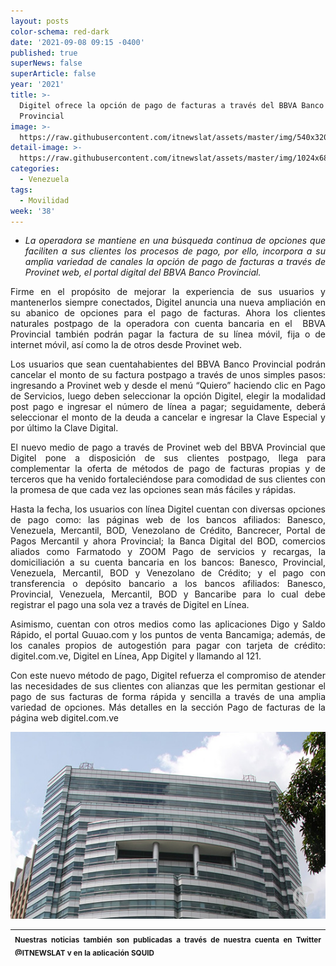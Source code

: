 ```yaml
---
layout: posts
color-schema: red-dark
date: '2021-09-08 09:15 -0400'
published: true
superNews: false
superArticle: false
year: '2021'
title: >-
  Digitel ofrece la opción de pago de facturas a través del BBVA Banco
  Provincial
image: >-
  https://raw.githubusercontent.com/itnewslat/assets/master/img/540x320/Torre-Digitel-p.jpg
detail-image: >-
  https://raw.githubusercontent.com/itnewslat/assets/master/img/1024x680/Torre-Digitel-g.jpg
categories:
  - Venezuela
tags:
  - Movilidad
week: '38'
---
```

<ul style="list-style-type: disc; text-align: justify;">
	<li><em>La operadora se mantiene en una búsqueda continua de opciones que faciliten a sus clientes los procesos de pago, por ello, incorpora a su amplia variedad de canales la opción de pago de facturas a través de Provinet web, el portal digital del BBVA Banco Provincial.   </em></li>
</ul>
<p style="text-align: justify;">Firme en el propósito de mejorar la experiencia de sus usuarios y mantenerlos siempre conectados, Digitel anuncia una nueva ampliación en su abanico de opciones para el pago de facturas. Ahora los clientes naturales postpago de la operadora con cuenta bancaria en el  BBVA Provincial también podrán pagar la factura de su línea móvil, fija o de internet móvil, así como la de otros desde Provinet web.</p>
<p style="text-align: justify;">Los usuarios que sean cuentahabientes del BBVA Banco Provincial podrán cancelar el monto de su factura postpago a través de unos simples pasos: ingresando a Provinet web y desde el menú “Quiero” haciendo clic en Pago de Servicios, luego deben seleccionar la opción Digitel, elegir la modalidad post pago e ingresar el número de línea a pagar; seguidamente, deberá seleccionar el monto de la deuda a cancelar e ingresar la Clave Especial y por último la Clave Digital.</p>
<p style="text-align: justify;">El nuevo medio de pago a través de Provinet web del BBVA Provincial que Digitel pone a disposición de sus clientes postpago, llega para complementar la oferta de métodos de pago de facturas propias y de terceros que ha venido fortaleciéndose para comodidad de sus clientes con la promesa de que cada vez las opciones sean más fáciles y rápidas.</p>
<p style="text-align: justify;">Hasta la fecha, los usuarios con línea Digitel cuentan con diversas opciones de pago como: las páginas web de los bancos afiliados: Banesco, Venezuela, Mercantil, BOD, Venezolano de Crédito, Bancrecer, Portal de Pagos Mercantil y ahora Provincial; la Banca Digital del BOD, comercios aliados como Farmatodo y ZOOM Pago de servicios y recargas, la domiciliación a su cuenta bancaria en los bancos: Banesco, Provincial, Venezuela, Mercantil, BOD y Venezolano de Crédito; y el pago con transferencia o depósito bancario a los bancos afiliados: Banesco, Provincial, Venezuela, Mercantil, BOD y Bancaribe para lo cual debe registrar el pago una sola vez a través de Digitel en Línea.</p>
<p style="text-align: justify;">Asimismo, cuentan con otros medios como las aplicaciones Digo y Saldo Rápido, el portal Guuao.com y los puntos de venta Bancamiga; además, de los canales propios de autogestión para pagar con tarjeta de crédito: digitel.com.ve, Digitel en Línea, App Digitel y llamando al 121.</p>
<p style="text-align: justify;">Con este nuevo método de pago, Digitel refuerza el compromiso de atender las necesidades de sus clientes con alianzas que les permitan gestionar el pago de sus facturas de forma rápida y sencilla a través de una amplia variedad de opciones. Más detalles en la sección Pago de facturas de la página web digitel.com.ve</p>

![](https://raw.githubusercontent.com/itnewslat/assets/master/img/540x320/Torre-Digitel-p.jpg)

<table style="height: 42px;" width="569">
<tbody>
<tr>
<td style="text-align: justify;"><sub><strong>Nuestras noticias también son publicadas a través de nuestra cuenta en Twitter <a href="https://twitter.com/itnewslat?lang=es">@ITNEWSLAT</a> y en la aplicación <a href="https://squidapp.co/en/">SQUID</a></strong></sub></td>
</tr>
</tbody>
</table>
